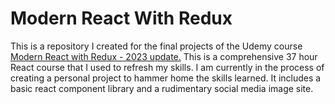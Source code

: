 # Modern React With Redux

This is a repository I created for the final projects of the Udemy course [Modern React with Redux - 2023 update.](https://www.udemy.com/course/react-redux/?kw=modern+react+with+redux&src=sac)
This is a comprehensive 37 hour React course that I used to refresh my skills. I am currently in the process of creating a personal project to hammer home the skills learned. It includes a basic react component library and a rudimentary social media image site.
